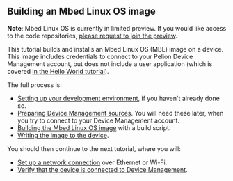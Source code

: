 <h2 id="mbl-image-build">Building an Mbed Linux OS image</h2>

<span class="notes">**Note**: Mbed Linux OS is currently in limited preview. If you would like access to the code repositories, [please request to join the preview](https://os.mbed.com/linux-os/).</span>

This tutorial builds and installs an Mbed Linux OS (MBL) image on a device. This image includes credentials to connect to your Pelion Device Management account, but does not include a user application (which is covered [in the Hello World tutorial](../getting-started/tutorial-user-application.html)).

The full process is:

* [Setting up your development environment](../getting-started/setting-up-and-supported-hardware.html), if you haven't already done so.
* [Preparing Device Management sources](../getting-started/preparing-device-management-sources.html). You will need these later, when you try to connect to your Device Management account.
* [Building the Mbed Linux OS image](../getting-started/building-an-mbl-image.html) with a build script.
* [Writing the image to the device](../getting-started/writing-and-booting-the-disk-image.html).

You should then continue to the next tutorial, where you will:

* [Set up a network connection](../getting-started/tutorial-connecting-to-a-network-and-pelion-device-management.html) over Ethernet or Wi-Fi.
* [Verify that the device is connected to Device Management](../getting-started/verifying-that-the-device-is-connected-to-device-management.html).
